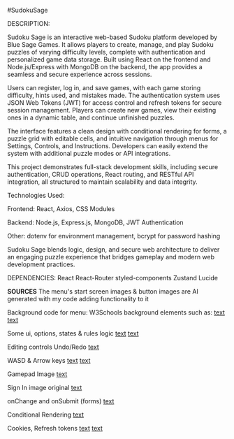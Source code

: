 #SudokuSage

DESCRIPTION:

Sudoku Sage is an interactive web-based Sudoku platform developed by Blue Sage Games. It allows players to create, manage, and play Sudoku puzzles of varying difficulty levels, complete with authentication and personalized game data storage. Built using React on the frontend and Node.js/Express with MongoDB on the backend, the app provides a seamless and secure experience across sessions.

Users can register, log in, and save games, with each game storing difficulty, hints used, and mistakes made. The authentication system uses JSON Web Tokens (JWT) for access control and refresh tokens for secure session management. Players can create new games, view their existing ones in a dynamic table, and continue unfinished puzzles.

The interface features a clean design with conditional rendering for forms, a puzzle grid with editable cells, and intuitive navigation through menus for Settings, Controls, and Instructions. Developers can easily extend the system with additional puzzle modes or API integrations.

This project demonstrates full-stack development skills, including secure authentication, CRUD operations, React routing, and RESTful API integration, all structured to maintain scalability and data integrity.

Technologies Used:

Frontend: React, Axios, CSS Modules

Backend: Node.js, Express.js, MongoDB, JWT Authentication

Other: dotenv for environment management, bcrypt for password hashing

Sudoku Sage blends logic, design, and secure web architecture to deliver an engaging puzzle experience that bridges gameplay and modern web development practices.

DEPENDENCIES:
React
React-Router
styled-components
Zustand
Lucide

**SOURCES**
The menu's start screen images & button images are AI generated with my code adding functionality to it

Background code for menu:
W3Schools background elements such as: [text](https://www.w3schools.com/css/css_background_image.asp)
[text](https://www.w3schools.com/cssref/css_units.php)


Some ui, options, states & rules logic
[text](https://www.youtube.com/watch?v%3Dr2WjhJdQmmk)
[text](https://github.com/DeathCodeYT/react-projects)

Editing controls 
Undo/Redo
[text](https://www.youtube.com/watch?v%3DpR1r-1KGtNU)

WASD & Arrow keys
[text](https://editor.p5js.org/bprice0496/sketches/Bhtg4Y0Ef)
[text](https://gist.github.com/dclamage/bb16a3a5d4dd3c1ebbd5cbd1a7ea7cce?utm_)

Gamepad Image
[text](https://freesvg.org/joypad)

Sign In image original
[text](https://in.pinterest.com/pin/46021227436590036)

onChange and onSubmit (forms)
[text](https://dev.to/ajones_codes/a-better-guide-to-forms-in-react-47f0?utm_source=chatgpt.com)

Conditional Rendering
[text](https://react.dev/learn/conditional-rendering)

Cookies, Refresh tokens
[text](https://www.youtube.com/watch?v=s-4k5TcGKHg)
[text](https://github.com/gitdagray/refresh_token_rotation)
